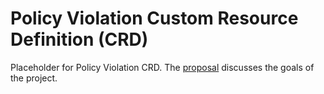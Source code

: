 # Policy Violation Custom Resource Definition (CRD)

Placeholder for Policy Violation CRD. The [proposal](https://docs.google.com/document/d/1QJWcaJdo8w88tIixiZp9zBMHKghTMrHTyHyk6xcoVhk) discusses the goals of the project.



